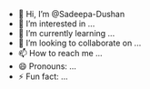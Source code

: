 - 👋 Hi, I’m @Sadeepa-Dushan
- 👀 I’m interested in ...
- 🌱 I’m currently learning ...
- 💞️ I’m looking to collaborate on ...
- 📫 How to reach me ...
- 😄 Pronouns: ...
- ⚡ Fun fact: ...

<!---
Sadeepa-Dushan/Sadeepa-Dushan is a ✨ special ✨ repository because its `README.md` (this file) appears on your GitHub profile.
You can click the Preview link to take a look at your changes.
--->
